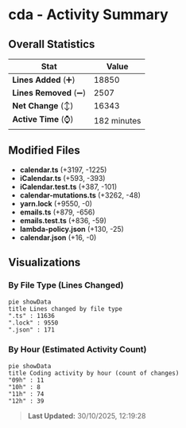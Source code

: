 # cda - Activity Summary 

## Overall Statistics

| Stat                   | Value                                                             |
| ---------------------- | ----------------------------------------------------------------- |
| **Lines Added** (➕)   | 18850                                          |
| **Lines Removed** (➖) | 2507                                        |
| **Net Change** (↕)    | 16343                |
| **Active Time** (⌚)   | 182 minutes |


## Modified Files
- **calendar.ts** (+3197, -1225)
- **iCalendar.ts** (+593, -393)
- **iCalendar.test.ts** (+387, -101)
- **calendar-mutations.ts** (+3262, -48)
- **yarn.lock** (+9550, -0)
- **emails.ts** (+879, -656)
- **emails.test.ts** (+836, -59)
- **lambda-policy.json** (+130, -25)
- **calendar.json** (+16, -0)

## Visualizations

### By File Type (Lines Changed)

```mermaid
pie showData
title Lines changed by file type
".ts" : 11636
".lock" : 9550
".json" : 171
```

### By Hour (Estimated Activity Count)

```mermaid
pie showData
title Coding activity by hour (count of changes)
"09h" : 11
"10h" : 8
"11h" : 74
"12h" : 39
```


> **Last Updated:** 30/10/2025, 12:19:28